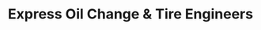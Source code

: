 ---
title: "Express Oil Change & Tire Engineers"
url: /marietta/express-oil-change-und-tire-engineers/
shop: Reifen
---